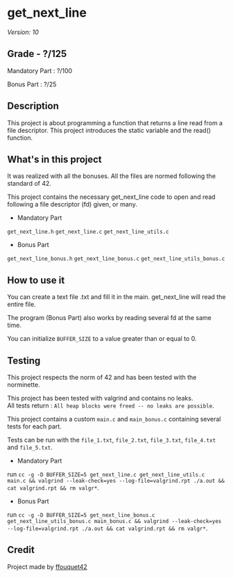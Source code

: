 # get_next_line

*Version: 10*

## Grade - ?/125

Mandatory Part : ?/100

Bonus Part : ?/25

## Description

This project is about programming a function that returns a line
read from a file descriptor. This project introduces the static variable and the read() function.

## What's in this project

It was realized with all the bonuses. All the files are normed following the standard of 42.

This project contains the necessary get_next_line code to open and read following a file descriptor (fd) given, or many.

* Mandatory Part

`get_next_line.h`
`get_next_line.c`
`get_next_line_utils.c`

* Bonus Part

`get_next_line_bonus.h`
`get_next_line_bonus.c`
`get_next_line_utils_bonus.c`

## How to use it

You can create a text file .txt and fill it in the main. get_next_line will read the entire file.

The program (Bonus Part) also works by reading several fd at the same time.

You can initialize `BUFFER_SIZE` to a value greater than or equal to 0.

## Testing

This project respects the norm of 42 and has been tested with the norminette.

This project has been tested with valgrind and contains no leaks.  
All tests return : `All heap blocks were freed -- no leaks are possible`.

This project contains a custom `main.c` and `main_bonus.c` containing several tests for each part.

Tests can be run with the `file_1.txt`, `file_2.txt`, `file_3.txt`, `file_4.txt` and `file_5.txt`.

* Mandatory Part

run `cc -g -D BUFFER_SIZE=5 get_next_line.c get_next_line_utils.c main.c && valgrind --leak-check=yes --log-file=valgrind.rpt ./a.out && cat valgrind.rpt && rm valgr*`.

* Bonus Part

run `cc -g -D BUFFER_SIZE=5 get_next_line_bonus.c get_next_line_utils_bonus.c main_bonus.c && valgrind --leak-check=yes --log-file=valgrind.rpt ./a.out && cat valgrind.rpt && rm valgr*`.

## Credit

Project made by [ffouquet42](https://github.com/ffouquet42)